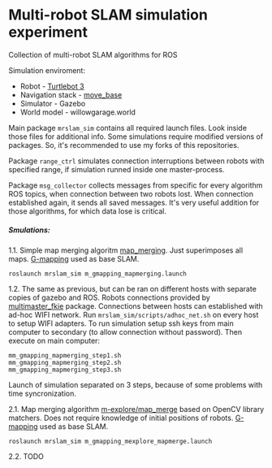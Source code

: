 # Multi-robot SLAM simulation experiment

Collection of multi-robot SLAM algorithms for ROS

Simulation enviroment:
* Robot - [Turtlebot 3](https://github.com/ROBOTIS-GIT/turtlebot3)
* Navigation stack - [move_base](https://github.com/ros-planning/navigation)
* Simulator - Gazebo
* World model - willowgarage.world

Main package ``mrslam_sim`` contains all required launch files. Look inside those files for additional info. 
Some simulations require modified versions of packages. So, it's recommended to use my forks of this repositories.

Package ``range_ctrl`` simulates connection interruptions between robots with specified range, if simulation runned inside one master-process.

Package ``msg_collector`` collects messages from specific for every algorithm ROS topics, when connection between two robots lost. 
When connection established again, it sends all saved messages. It's very useful addition for those algorithms, for which data lose is critical.

##### Smulations:
1.1. Simple map merging algoritm [map_merging](https://github.com/MaxGsomGsom/map_merging). Just superimposes all maps. 
[G-mapping](https://github.com/ros-perception/slam_gmapping) used as base SLAM.
```
roslaunch mrslam_sim m_gmapping_mapmerging.launch
```

1.2. The same as previous, but can be ran on different hosts with separate copies of gazebo and ROS. 
Robots connections provided by [multimaster_fkie](https://github.com/fkie/multimaster_fkie) package. 
Connections between hosts can established with ad-hoc WIFI network. Run `mrslam_sim/scripts/adhoc_net.sh` on every host to setup WIFI adapters.
To run simulation setup ssh keys from main computer to secondary (to allow connection without password). Then execute on main computer:
```
mm_gmapping_mapmerging_step1.sh
mm_gmapping_mapmerging_step2.sh
mm_gmapping_mapmerging_step3.sh
```
Launch of simulation separated on 3 steps, because of some problems with time syncronization.

2.1. Map merging algorithm [m-explore/map_merge](https://github.com/hrnr/m-explore) based on OpenCV library matchers. 
Does not require knowledge of initial positions of robots. [G-mapping](https://github.com/ros-perception/slam_gmapping) used as base SLAM.
```
roslaunch mrslam_sim m_gmapping_mexplore_mapmerge.launch
```

2.2. TODO

